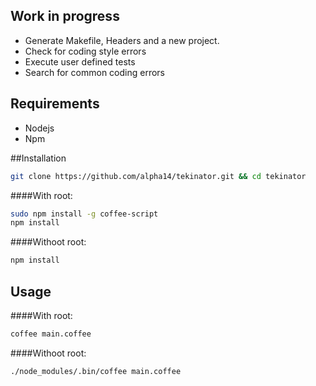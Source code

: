 ## Work in progress

- Generate Makefile, Headers and a new project.
- Check for coding style errors
- Execute user defined tests
- Search for common coding errors

## Requirements
- Nodejs
- Npm

##Installation
```bash
git clone https://github.com/alpha14/tekinator.git && cd tekinator
```
####With root:
```bash
sudo npm install -g coffee-script
npm install
```
####Withoot root:
```bash
npm install
```

## Usage
####With root:
```bash
coffee main.coffee
```
####Withoot root:
```bash
./node_modules/.bin/coffee main.coffee
```

